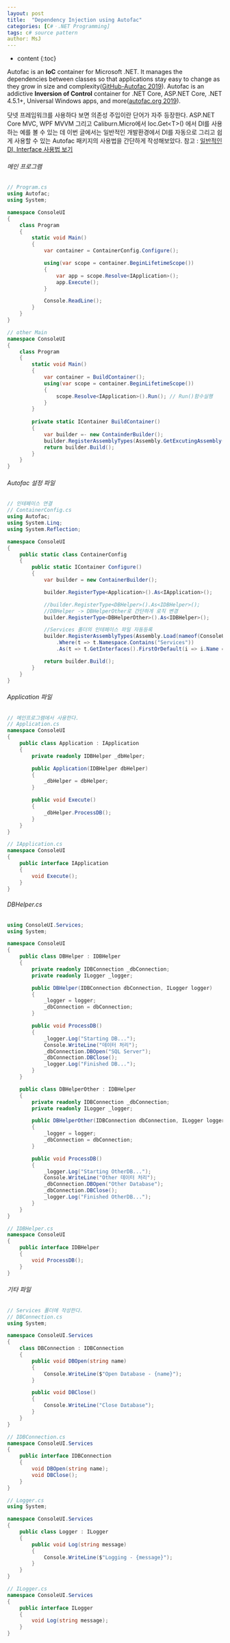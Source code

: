 ```yaml
---
layout: post
title:  "Dependency Injection using Autofac"
categories: [C#ㆍ.NET Programming]
tags: c# source pattern
author: MsJ
---
```


* content
{:toc}

Autofac is an **IoC** container for Microsoft .NET. It manages the dependencies between classes so that applications stay easy to change as they grow in size and complexity([GitHub-Autofac 2019](https://github.com/autofac/Autofac)). Autofac is an addictive **Inversion of Control** container for .NET Core, ASP.NET Core, .NET 4.5.1+, Universal Windows apps, and more([autofac.org 2019](https://autofac.org/)).

닷넷 프레임워크를 사용하다 보면 의존성 주입이란 단어가 자주 등장한다. ASP.NET Core MVC, WPF MVVM 그리고 Caliburn.Micro에서 Ioc.Get\<T\>() 에서 DI를 사용하는 예를 볼 수 있는 데 이번 글에서는 일반적인 개발환경에서 DI를 자동으로 그리고 쉽게 사용할 수 있는 Autofac 패키지의 사용법을 간단하게 작성해보았다. 참고 : [일반적인 DI, Interface 사용법 보기](https://github.com/DebugJO/HelloWorldSample/tree/master/CSharp/ConsoleDI)

###### 메인 프로그램

```cs
// Program.cs
using Autofac;
using System;

namespace ConsoleUI
{
    class Program
    {
        static void Main()
        {
            var container = ContainerConfig.Configure();

            using(var scope = container.BeginLifetimeScope())
            {
                var app = scope.Resolve<IApplication>();
                app.Execute();
            }

            Console.ReadLine();
        }
    }
}
```





```cs
// other Main
namespace ConsoleUI
{
	class Program
	{
		static void Main()
		{
			var container = BuildContainer();
			using(var scope = container.BeginLifetimeScope())
			{
				scope.Resolve<IApplication>().Run(); // Run()함수실행
			}
		}
		
		private static IContainer BuildContainer()
		{
			var builder =- new ContainderBuilder();
			builder.RegisterAssemblyTypes(Assembly.GetExcutingAssembly()).AsSelf().AsImplementedInterfaces();
			return builder.Build();
		}
	}
}
```

###### Autofac 설정 파일

```cs
// 인테페이스 연결
// ContainerConfig.cs
using Autofac;
using System.Linq;
using System.Reflection;

namespace ConsoleUI
{
    public static class ContainerConfig
    {
        public static IContainer Configure()
        {
            var builder = new ContainerBuilder();

            builder.RegisterType<Application>().As<IApplication>();

            //builder.RegisterType<DBHelper>().As<IDBHelper>();
            //DBHelper -> DBHelperOther로 간단하게 로직 변경
            builder.RegisterType<DBHelperOther>().As<IDBHelper>();

            //Services 폴더의 인테페이스 파일 자동등록
            builder.RegisterAssemblyTypes(Assembly.Load(nameof(ConsoleUI)))
                .Where(t => t.Namespace.Contains("Services"))
                .As(t => t.GetInterfaces().FirstOrDefault(i => i.Name == "I" + t.Name));

            return builder.Build();
        }
    }
}
```

###### Application 파일

```cs
// 메인프로그램에서 사용한다.
// Application.cs
namespace ConsoleUI
{
    public class Application : IApplication
    {
        private readonly IDBHelper _dbHelper;

        public Application(IDBHelper dbHelper)
        {
            _dbHelper = dbHelper;
        }

        public void Execute()
        {
            _dbHelper.ProcessDB();
        }
    }
}

// IApplication.cs
namespace ConsoleUI
{
    public interface IApplication
    {
        void Execute();
    }
}
```

###### DBHelper.cs

```cs
using ConsoleUI.Services;
using System;

namespace ConsoleUI
{
    public class DBHelper : IDBHelper
    {
        private readonly IDBConnection _dbConnection;
        private readonly ILogger _logger;

        public DBHelper(IDBConnection dbConnection, ILogger logger)
        {
            _logger = logger;
            _dbConnection = dbConnection;
        }

        public void ProcessDB()
        {
            _logger.Log("Starting DB...");
            Console.WriteLine("데이터 처리");
            _dbConnection.DBOpen("SQL Server");
            _dbConnection.DBClose();
            _logger.Log("Finished DB...");
        }
    }

    public class DBHelperOther : IDBHelper
    {
        private readonly IDBConnection _dbConnection;
        private readonly ILogger _logger;

        public DBHelperOther(IDBConnection dbConnection, ILogger logger)
        {
            _logger = logger;
            _dbConnection = dbConnection;
        }

        public void ProcessDB()
        {
            _logger.Log("Starting OtherDB...");
            Console.WriteLine("Other 데이터 처리");
            _dbConnection.DBOpen("Other Database");
            _dbConnection.DBClose();
            _logger.Log("Finished OtherDB...");
        }
    }
}

// IDBHelper.cs
namespace ConsoleUI
{
    public interface IDBHelper
    {
        void ProcessDB();
    }
}
```

###### 기타 파일

```cs
// Services 폴더에 작성한다.
// DBConnection.cs
using System;

namespace ConsoleUI.Services
{
    class DBConnection : IDBConnection
    {
        public void DBOpen(string name)
        {
            Console.WriteLine($"Open Database - {name}");
        }

        public void DBClose()
        {
            Console.WriteLine("Close Database");
        }
    }
}

// IDBConnection.cs
namespace ConsoleUI.Services
{
    public interface IDBConnection
    {
        void DBOpen(string name);
        void DBClose();
    }
}

// Logger.cs
using System;

namespace ConsoleUI.Services
{
    public class Logger : ILogger
    {
        public void Log(string message)
        {
            Console.WriteLine($"Logging - {message}");
        }
    }
}

// ILogger.cs
namespace ConsoleUI.Services
{
    public interface ILogger
    {
        void Log(string message);
    }
}
```

